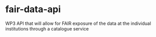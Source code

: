 # fair-data-api
WP3  API  that will allow for FAIR exposure of the data at the individual institutions through a catalogue service
